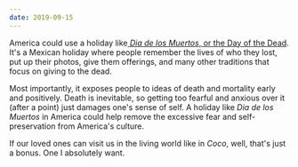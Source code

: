 ```yaml
---
date: 2019-09-15
---
```


America could use a holiday like[ _Dia de los Muertos_, or the Day of the Dead](https://en.wikipedia.org/wiki/Day_of_the_Dead). It's a Mexican holiday where people remember the lives of who they lost, put up their photos, give them offerings, and many other traditions that focus on giving to the dead.

Most importantly, it exposes people to ideas of death and mortality early and positively. Death is inevitable, so getting too fearful and anxious over it (after a point) just damages one's sense of self. A holiday like _Dia de los Muertos_ in America could help remove the excessive fear and self-preservation from America's culture.

If our loved ones can visit us in the living world like in _Coco_, well, that's just a bonus. One I absolutely want.
